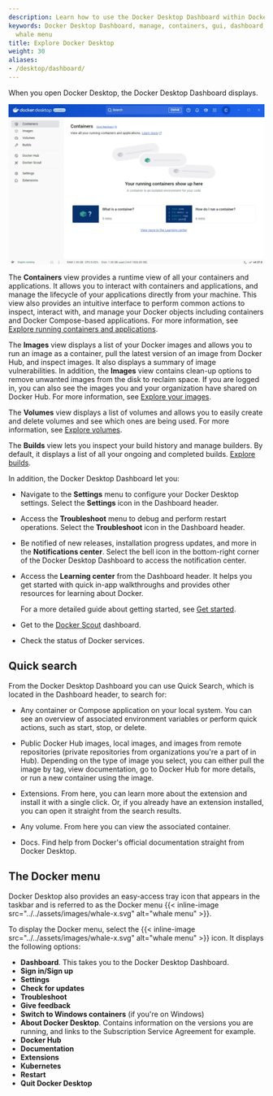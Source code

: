 ```yaml
---
description: Learn how to use the Docker Desktop Dashboard within Docker Desktop, including Quick search, the Docker menu, and more
keywords: Docker Desktop Dashboard, manage, containers, gui, dashboard, images, user manual,
  whale menu
title: Explore Docker Desktop
weight: 30
aliases:
- /desktop/dashboard/
---
```


When you open Docker Desktop, the Docker Desktop Dashboard displays.

![Docker Desktop Dashboard on Containers view](../images/dashboard.webp)

The **Containers** view provides a runtime view of all your containers and applications. It allows you to interact with containers and applications, and manage the lifecycle of your applications directly from your machine. This view also provides an intuitive interface to perform common actions to inspect, interact with, and manage your Docker objects including containers and Docker Compose-based applications. For more information, see [Explore running containers and applications](container.md).

The **Images** view displays a list of your Docker images and allows you to run an image as a container, pull the latest version of an image from Docker Hub, and inspect images. It also displays a summary of image vulnerabilities. In addition, the **Images** view contains clean-up options to remove unwanted images from the disk to reclaim space. If you are logged in, you can also see the images you and your organization have shared on Docker Hub. For more information, see [Explore your images](images.md).

The **Volumes** view displays a list of volumes and allows you to easily create and delete volumes and see which ones are being used. For more information, see [Explore volumes](volumes.md).

The **Builds** view lets you inspect your build history and manage builders. By default, it displays a list of all your ongoing and completed builds. [Explore builds](builds.md).

In addition, the Docker Desktop Dashboard let you:

- Navigate to the **Settings** menu to configure your Docker Desktop settings. Select the **Settings** icon in the Dashboard header.
- Access the **Troubleshoot** menu to debug and perform restart operations. Select the **Troubleshoot** icon in the Dashboard header.
- Be notified of new releases, installation progress updates, and more in the **Notifications center**. Select the bell icon in the bottom-right corner of the Docker Desktop Dashboard to access the notification center.
- Access the **Learning center** from the Dashboard header. It helps you get started with quick in-app walkthroughs and provides other resources for learning about Docker. 

  For a more detailed guide about getting started, see [Get started](/get-started/introduction/_index.md).
- Get to the [Docker Scout](../../scout/_index.md) dashboard.
- Check the status of Docker services.

## Quick search

From the Docker Desktop Dashboard you can use Quick Search, which is located in the Dashboard header, to search for:

- Any container or Compose application on your local system. You can see an overview of associated environment variables or perform quick actions, such as start, stop, or delete.

- Public Docker Hub images, local images, and images from remote repositories (private repositories from organizations you're a part of in Hub). Depending on the type of image you select, you can either pull the image by tag, view documentation, go to Docker Hub for more details, or run a new container using the image.

- Extensions. From here, you can learn more about the extension and install it with a single click. Or, if you already have an extension installed, you can open it straight from the search results.

- Any volume. From here you can view the associated container.

- Docs. Find help from Docker's official documentation straight from Docker Desktop. 

## The Docker menu

Docker Desktop also provides an easy-access tray icon that appears in the taskbar and is referred to as the Docker menu {{< inline-image src="../../assets/images/whale-x.svg" alt="whale menu" >}}.

To display the Docker menu, select the {{< inline-image src="../../assets/images/whale-x.svg" alt="whale menu" >}} icon. It displays the following options:

- **Dashboard**. This takes you to the Docker Desktop Dashboard.
- **Sign in/Sign up**
- **Settings**
- **Check for updates**
- **Troubleshoot**
- **Give feedback**
- **Switch to Windows containers** (if you're on Windows)
- **About Docker Desktop**. Contains information on the versions you are running, and links to the Subscription Service Agreement for example.
- **Docker Hub**
- **Documentation**
- **Extensions**
- **Kubernetes**
- **Restart**
- **Quit Docker Desktop**
